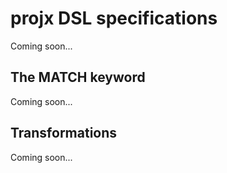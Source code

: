 # projx DSL specifications

Coming soon...

## The MATCH keyword

Coming soon...

## Transformations

Coming soon...

